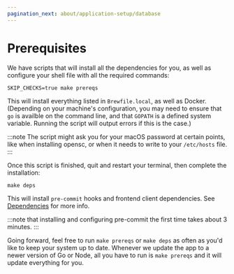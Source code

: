 ```yaml
---
pagination_next: about/application-setup/database
---
```


# Prerequisites

We have scripts that will install all the dependencies for you, as well as configure your shell file with all the required commands:

```shell
SKIP_CHECKS=true make prereqs
```

This will install everything listed in `Brewfile.local`, as well as Docker. (Depending on your machine's configuration, you may need to ensure that `go` is availble on the command line, and that `GOPATH` is a defined system variable. Running the script will output errors if this is the case.)

:::note
The script might ask you for your macOS password at certain points, like when installing opensc, or when it needs to write to your `/etc/hosts` file.
:::

Once this script is finished, quit and restart your terminal, then complete the
installation:

```shell
make deps
```

This will install `pre-commit` hooks and frontend client dependencies. See [Dependencies](/docs/about/application-setup/06-dependencies) for more info.

:::note
that installing and configuring pre-commit the first time takes about 3 minutes.
:::

Going forward, feel free to run `make prereqs` or `make deps` as often as you'd like to keep your system up to date. Whenever we update the app to a newer version of Go or Node, all you have to run is `make prereqs` and it will update everything for you.
